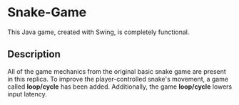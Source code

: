# Snake-Game
This Java game, created with Swing, is completely functional.


## Description
All of the game mechanics from the original basic snake game are present in this replica. To improve the player-controlled snake's movement, a game called **loop/cycle** has been added. Additionally, the game **loop/cycle** lowers input latency.
